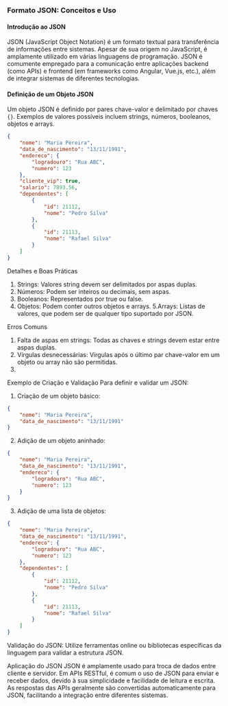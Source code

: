 ### Formato JSON: Conceitos e Uso

#### Introdução ao JSON

JSON (JavaScript Object Notation) é um formato textual para transferência de informações entre sistemas. Apesar de sua origem no JavaScript, é amplamente utilizado em várias linguagens de programação. JSON é comumente empregado para a comunicação entre aplicações backend (como APIs) e frontend (em frameworks como Angular, Vue.js, etc.), além de integrar sistemas de diferentes tecnologias.

#### Definição de um Objeto JSON

Um objeto JSON é definido por pares chave-valor e delimitado por chaves `{}`. Exemplos de valores possíveis incluem strings, números, booleanos, objetos e arrays.

```json
{
    "nome": "Maria Pereira",
    "data_de_nascimento": "13/11/1991",
    "endereco": {
        "logradouro": "Rua ABC",
        "numero": 123
    },
    "cliente_vip": true,
    "salario": 7893.56,
    "dependentes": [
        {
            "id": 21112,
            "nome": "Pedro Silva"
        },
        {
            "id": 21113,
            "nome": "Rafael Silva"
        }
    ]
}
```
Detalhes e Boas Práticas
1. Strings: Valores string devem ser delimitados por aspas duplas.
2. Números: Podem ser inteiros ou decimais, sem aspas.
3. Booleanos: Representados por true ou false.
4. Objetos: Podem conter outros objetos e arrays.
5.Arrays: Listas de valores, que podem ser de qualquer tipo suportado por JSON.

Erros Comuns
1. Falta de aspas em strings: Todas as chaves e strings devem estar entre aspas duplas.
2. Vírgulas desnecessárias: Vírgulas após o último par chave-valor em um objeto ou array não são permitidas.
3. 

Exemplo de Criação e Validação
Para definir e validar um JSON:
1. Criação de um objeto básico:
```json
{
    "nome": "Maria Pereira",
    "data_de_nascimento": "13/11/1991"
}
```
2. Adição de um objeto aninhado:
```json
{
    "nome": "Maria Pereira",
    "data_de_nascimento": "13/11/1991",
    "endereco": {
        "logradouro": "Rua ABC",
        "numero": 123
    }
}
```
3. Adição de uma lista de objetos: 
```json
{
    "nome": "Maria Pereira",
    "data_de_nascimento": "13/11/1991",
    "endereco": {
        "logradouro": "Rua ABC",
        "numero": 123
    },
    "dependentes": [
        {
            "id": 21112,
            "nome": "Pedro Silva"
        },
        {
            "id": 21113,
            "nome": "Rafael Silva"
        }
    ]
}

```

Validação do JSON: Utilize ferramentas online ou bibliotecas específicas da linguagem para validar a estrutura JSON.

Aplicação do JSON
JSON é amplamente usado para troca de dados entre cliente e servidor. Em APIs RESTful, é comum o uso de JSON para enviar e receber dados, devido à sua simplicidade e facilidade de leitura e escrita. As respostas das APIs geralmente são convertidas automaticamente para JSON, facilitando a integração entre diferentes sistemas.
